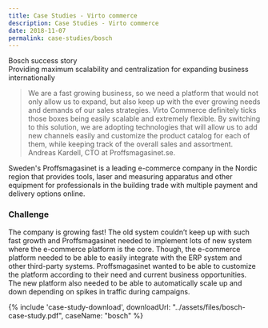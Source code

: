 ```yaml
---
title: Case Studies - Virto commerce
description: Case Studies - Virto commerce
date: 2018-11-07
permalink: case-studies/bosch
---
```

<div class="main">
    <div class="section section--study">
        <div class="section__bg">
            <div class="section__t">Bosch success story</div>
            <div class="section__descr">Providing maximum scalability and centralization for expanding business internationally</div>
        </div>
        <div class="section__inner container">
            <div class="row">
                <div class="section__content col-lg">
                    <blockquote>
                        We are a fast growing business, so we need a platform that would not only allow us to expand, but also keep up with the ever growing needs and demands of our sales strategies. Virto Commerce definitely ticks those boxes being easily scalable and extremely flexible. By switching to this solution, we are adopting technologies that will allow us to add new channels easily and customize the product catalog for each of them, while keeping track of the overall sales and assortment. Andreas Kardell, CTO at Proffsmagasinet.se.
                    </blockquote>
                    <p>Sweden's Proffsmagasinet is a leading e-commerce company in the Nordic region that provides tools, laser and measuring apparatus and other equipment for professionals in the building trade with multiple payment and delivery options online.</p>
                    <h3>Challenge</h3>
                    <p>The company is growing fast! The old system couldn’t keep up with such fast growth and Proffsmagasinet needed to implement lots of new system where the e-commerce platform is the core. Though, the e-commerce platform needed to be able to easily integrate with the ERP system and other third-party systems. Proffsmagasinet wanted to be able to customize the platform according to their need and current business opportunities. The new platform also needed to be able to automatically scale up and down depending on spikes in traffic during campaigns.</p>
                </div>
                <div class="section__sidebar col-lg-auto">
                    {% include 'case-study-download', downloadUrl: "../assets/files/bosch-case-study.pdf", caseName: "bosch" %}
                </div>
            </div>
        </div>
    </div>
</div>
